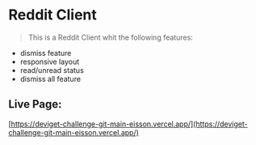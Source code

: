 # Reddit Client
> This is a Reddit Client whit the following features:

* dismiss feature
* responsive layout
* read/unread status
* dismiss all feature
## Live Page: 
[https://deviget-challenge-git-main-eisson.vercel.app/](https://deviget-challenge-git-main-eisson.vercel.app/)

